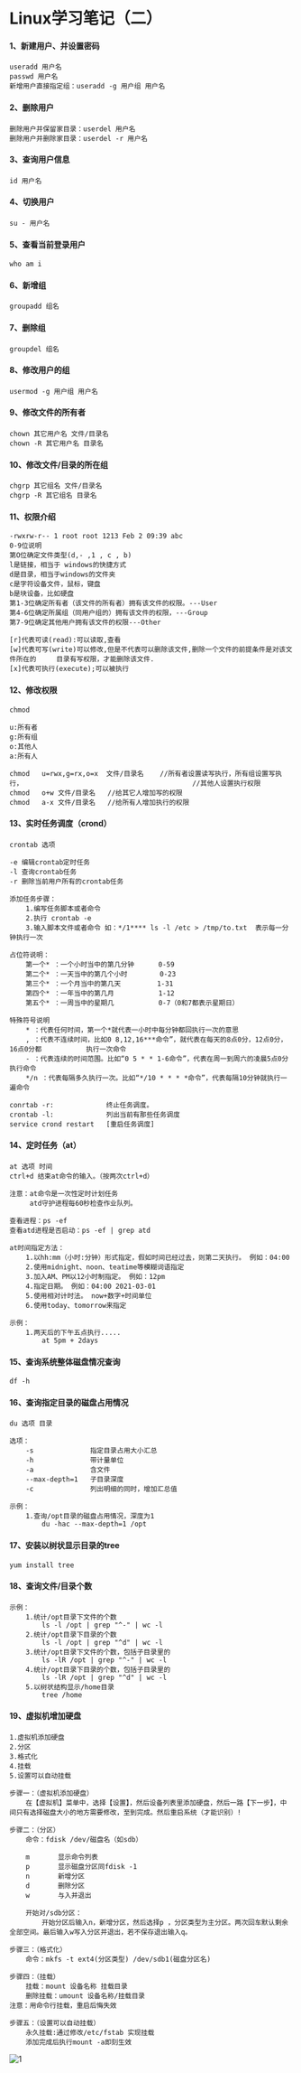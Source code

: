 # Linux学习笔记（二）

#### 1、新建用户、并设置密码

```
useradd 用户名
passwd 用户名
新增用户直接指定组：useradd -g 用户组 用户名 
```

#### 2、删除用户

```
删除用户并保留家目录：userdel 用户名
删除用户并删除家目录：userdel -r 用户名
```

#### 3、查询用户信息

```
id 用户名
```

#### 4、切换用户

```
su - 用户名
```

#### 5、查看当前登录用户

```
who am i
```

#### 6、新增组

```
groupadd 组名
```

#### 7、删除组

```
groupdel 组名
```

#### 8、修改用户的组

```
usermod -g 用户组 用户名
```

#### 9、修改文件的所有者

```
chown 其它用户名 文件/目录名
chown -R 其它用户名 目录名
```

#### 10、修改文件/目录的所在组

```
chgrp 其它组名 文件/目录名
chgrp -R 其它组名 目录名
```

#### 11、权限介绍

```
-rwxrw-r-- 1 root root 1213 Feb 2 09:39 abc
0-9位说明
第О位确定文件类型(d,- ,1 , c , b)
l是链接，相当于 windows的快捷方式
d是目录，相当于windows的文件夹
c是字符设备文件，鼠标，键盘
b是块设备，比如硬盘
第1-3位确定所有者（该文件的所有者）拥有该文件的权限。---User
第4-6位确定所属组（同用户组的）拥有该文件的权限，---Group
第7-9位确定其他用户拥有该文件的权限---Other
```

```
[r]代表可读(read):可以读取,查看
[w]代表可写(write)可以修改,但是不代表可以删除该文件,删除一个文件的前提条件是对该文件所在的		目录有写权限，才能删除该文件.
[x]代表可执行(execute);可以被执行
```

#### 12、修改权限

```
chmod
```

```
u:所有者	
g:所有组
o:其他人
a:所有人
```

```
chmod	u=rwx,g=rx,o=x	文件/目录名    //所有者设置读写执行，所有组设置写执行，										 	 //其他人设置执行权限
chmod	o+w	文件/目录名   //给其它人增加写的权限
chmod	a-x	文件/目录名	 //给所有人增加执行的权限
```

#### 13、实时任务调度（crond）

```
crontab 选项
```

```
-e 编辑crontab定时任务
-l 查询crontab任务
-r 删除当前用户所有的crontab任务
```

```
添加任务步骤：
	1.编写任务脚本或者命令
	2.执行 crontab -e
	3.输入脚本文件或者命令 如：*/1**** ls -l /etc > /tmp/to.txt  表示每一分钟执行一次
```

```
占位符说明：
	第一个* ：一个小时当中的第几分钟      0-59
	第二个* ：一天当中的第几个小时	    0-23
	第三个* ：一个月当中的第几天			1-31
	第四个* ：一年当中的第几月			 1-12
	第五个* ：一周当中的星期几			 0-7（0和7都表示星期日）
```

```
特殊符号说明
	* ：代表任何时间，第一个*就代表一小时中每分钟都回执行一次的意思
	, ：代表不连续时间，比如0 8,12,16***命令”，就代表在每天的8点0分，12点0分，16点0分都			执行一次命令
	- ：代表连续的时间范围。比如“0 5 * * 1-6命令”，代表在周一到周六的凌晨5点0分执行命令
	*/n ：代表每隔多久执行一次。比如“*/10 * * * *命令”，代表每隔10分钟就执行一遍命令
```

```
conrtab -r:				终止任务调度。
crontab -l:				列出当前有那些任务调度
service crond restart	[重启任务调度]
```

#### 14、定时任务（at）

```
at 选项 时间
ctrl+d 结束at命令的输入。（按两次ctrl+d）
```

```
注意：at命令是一次性定时计划任务
	 atd守护进程每60秒检查作业队列。
```

```
查看进程：ps -ef
查看atd进程是否启动：ps -ef | grep atd
```

```
at时间指定方法：
	1.以hh:mm（小时:分钟）形式指定，假如时间已经过去，则第二天执行。 例如：04:00
	2.使用midnight、noon、teatime等模糊词语指定
	3.加入AM、PM以12小时制指定。 例如：12pm
	4.指定日期。 例如：04:00 2021-03-01
	5.使用相对计时法。 now+数字+时间单位
	6.使用today、tomorrow来指定
```

```
示例：
	1.两天后的下午五点执行.....
		at 5pm + 2days
```

#### 15、查询系统整体磁盘情况查询

```
df -h
```

#### 16、查询指定目录的磁盘占用情况

```
du 选项 目录
```

```
选项：
	-s 				指定目录占用大小汇总
	-h				带计量单位
	-a				含文件
	--max-depth=1 	子目录深度
	-c				列出明细的同时，增加汇总值
```

```
示例：
	1.查询/opt目录的磁盘占用情况，深度为1
		du -hac --max-depth=1 /opt
```

#### 17、安装以树状显示目录的tree

```
yum install tree
```

#### 18、查询文件/目录个数

```
示例：
	1.统计/opt目录下文件的个数
		ls -l /opt | grep "^-" | wc -l
	2.统计/opt目录下目录的个数
		ls -l /opt | grep "^d" | wc -l
	3.统计/opt目录下文件的个数，包括子目录里的
		ls -lR /opt | grep "^-" | wc -l
	4.统计/opt目录下目录的个数，包括子目录里的
		ls -lR /opt | grep "^d" | wc -l
	5.以树状结构显示/home目录
		tree /home
```

#### 19、虚拟机增加硬盘

```
1.虚拟机添加硬盘
2.分区
3.格式化
4.挂载
5.设置可以自动挂载
```

```
步骤一：（虚拟机添加硬盘）
	在【虚拟机】菜单中，选择【设置】，然后设备列表里添加硬盘，然后一路【下一步】，中间只有选择磁盘大小的地方需要修改，至到完成。然后重启系统（才能识别）!
```

```
步骤二：（分区）
	命令：fdisk /dev/磁盘名（如sdb）
	
	m		显示命令列表
	p		显示磁盘分区同fdisk -1
	n		新增分区
	d		删除分区
	w		与入并退出
	
	开始对/sdb分区：
		开始分区后输入n，新增分区，然后选择p ，分区类型为主分区。两次回车默认剩余全部空间。最后输入w写入分区并退出，若不保存退出输入q。
```

```
步骤三：（格式化）
	命令：mkfs -t ext4(分区类型) /dev/sdb1(磁盘分区名)
```

```
步骤四：（挂载）
	挂载：mount 设备名称 挂载目录
	删除挂载：umount 设备名称/挂载目录
注意：用命令行挂载，重启后悔失效
```

```
步骤五：（设置可以自动挂载）
	永久挂载:通过修改/etc/fstab 实现挂载
	添加完成后执行mount -a即刻生效
```

![1](C:\Users\lihuazhan\Desktop\1.png)

